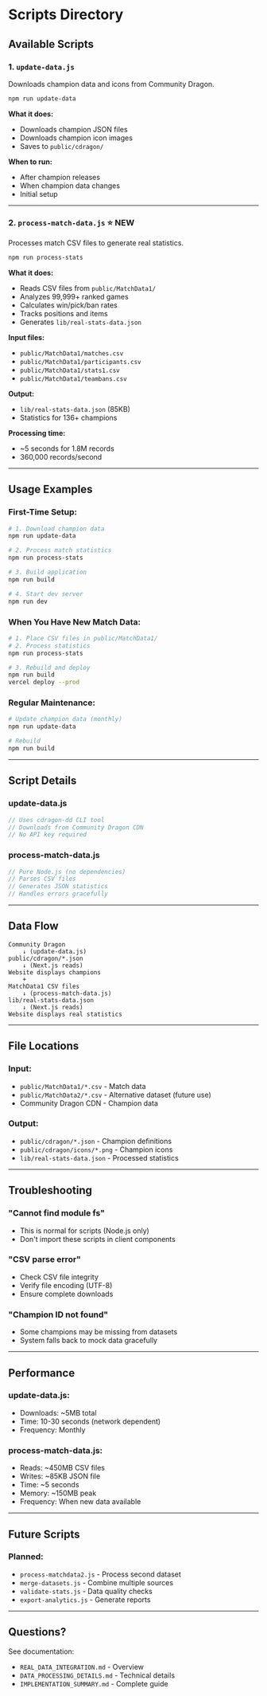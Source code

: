 # Scripts Directory

## Available Scripts

### 1. `update-data.js`
Downloads champion data and icons from Community Dragon.

```bash
npm run update-data
```

**What it does:**
- Downloads champion JSON files
- Downloads champion icon images
- Saves to `public/cdragon/`

**When to run:**
- After champion releases
- When champion data changes
- Initial setup

---

### 2. `process-match-data.js` ⭐ **NEW**
Processes match CSV files to generate real statistics.

```bash
npm run process-stats
```

**What it does:**
- Reads CSV files from `public/MatchData1/`
- Analyzes 99,999+ ranked games
- Calculates win/pick/ban rates
- Tracks positions and items
- Generates `lib/real-stats-data.json`

**Input files:**
- `public/MatchData1/matches.csv`
- `public/MatchData1/participants.csv`
- `public/MatchData1/stats1.csv`
- `public/MatchData1/teambans.csv`

**Output:**
- `lib/real-stats-data.json` (85KB)
- Statistics for 136+ champions

**Processing time:**
- ~5 seconds for 1.8M records
- 360,000 records/second

---

## Usage Examples

### First-Time Setup:
```bash
# 1. Download champion data
npm run update-data

# 2. Process match statistics
npm run process-stats

# 3. Build application
npm run build

# 4. Start dev server
npm run dev
```

### When You Have New Match Data:
```bash
# 1. Place CSV files in public/MatchData1/
# 2. Process statistics
npm run process-stats

# 3. Rebuild and deploy
npm run build
vercel deploy --prod
```

### Regular Maintenance:
```bash
# Update champion data (monthly)
npm run update-data

# Rebuild
npm run build
```

---

## Script Details

### update-data.js
```javascript
// Uses cdragon-dd CLI tool
// Downloads from Community Dragon CDN
// No API key required
```

### process-match-data.js
```javascript
// Pure Node.js (no dependencies)
// Parses CSV files
// Generates JSON statistics
// Handles errors gracefully
```

---

## Data Flow

```
Community Dragon
    ↓ (update-data.js)
public/cdragon/*.json
    ↓ (Next.js reads)
Website displays champions
    +
MatchData1 CSV files
    ↓ (process-match-data.js)
lib/real-stats-data.json
    ↓ (Next.js reads)
Website displays real statistics
```

---

## File Locations

### Input:
- `public/MatchData1/*.csv` - Match data
- `public/MatchData2/*.csv` - Alternative dataset (future use)
- Community Dragon CDN - Champion data

### Output:
- `public/cdragon/*.json` - Champion definitions
- `public/cdragon/icons/*.png` - Champion icons
- `lib/real-stats-data.json` - Processed statistics

---

## Troubleshooting

### "Cannot find module fs"
- This is normal for scripts (Node.js only)
- Don't import these scripts in client components

### "CSV parse error"
- Check CSV file integrity
- Verify file encoding (UTF-8)
- Ensure complete downloads

### "Champion ID not found"
- Some champions may be missing from datasets
- System falls back to mock data gracefully

---

## Performance

### update-data.js:
- Downloads: ~5MB total
- Time: 10-30 seconds (network dependent)
- Frequency: Monthly

### process-match-data.js:
- Reads: ~450MB CSV files
- Writes: ~85KB JSON file
- Time: ~5 seconds
- Memory: ~150MB peak
- Frequency: When new data available

---

## Future Scripts

### Planned:
- `process-matchdata2.js` - Process second dataset
- `merge-datasets.js` - Combine multiple sources
- `validate-stats.js` - Data quality checks
- `export-analytics.js` - Generate reports

---

## Questions?

See documentation:
- `REAL_DATA_INTEGRATION.md` - Overview
- `DATA_PROCESSING_DETAILS.md` - Technical details
- `IMPLEMENTATION_SUMMARY.md` - Complete guide

